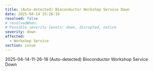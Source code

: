 ```yaml
---
title: (Auto-detected) Bioconductor Workshop Service Down
date: 2025-04-14 15:26:19
resolved: false
# resolvedWhen: 
# Possible severity levels: down, disrupted, notice
severity: down
affected:
  - Workshop Service
section: issue
---
```


2025-04-14-11-26-18 (Auto-detected) Bioconductor Workshop Service Down

